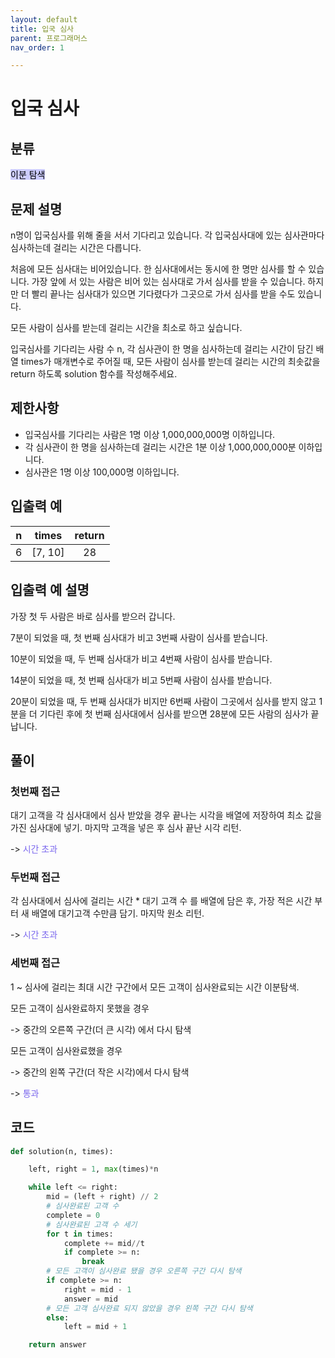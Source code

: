 ```yaml
---
layout: default
title: 입국 심사
parent: 프로그래머스
nav_order: 1

---
```


# 입국 심사

## 분류

<mark style='background-color: #ccccff'>이분 탐색</mark>

## 문제 설명

n명이 입국심사를 위해 줄을 서서 기다리고 있습니다. 각 입국심사대에 있는 심사관마다 심사하는데 걸리는 시간은 다릅니다. 

처음에 모든 심사대는 비어있습니다. 한 심사대에서는 동시에 한 명만 심사를 할 수 있습니다. 가장 앞에 서 있는 사람은 비어 있는 심사대로 가서 심사를 받을 수 있습니다. 하지만 더 빨리 끝나는 심사대가 있으면 기다렸다가 그곳으로 가서 심사를 받을 수도 있습니다.

모든 사람이 심사를 받는데 걸리는 시간을 최소로 하고 싶습니다.

입국심사를 기다리는 사람 수 n, 각 심사관이 한 명을 심사하는데 걸리는 시간이 담긴 배열 times가 매개변수로 주어질 때, 모든 사람이 심사를 받는데 걸리는 시간의 최솟값을 return 하도록 solution 함수를 작성해주세요.

## 제한사항

- 입국심사를 기다리는 사람은 1명 이상 1,000,000,000명 이하입니다.
- 각 심사관이 한 명을 심사하는데 걸리는 시간은 1분 이상 1,000,000,000분 이하입니다.
- 심사관은 1명 이상 100,000명 이하입니다.

## 입출력 예

|  n   |  times  | return |
| :--: | :-----: | :----: |
|  6   | [7, 10] |   28   |

## 입출력 예 설명

가장 첫 두 사람은 바로 심사를 받으러 갑니다. 

7분이 되었을 때, 첫 번째 심사대가 비고 3번째 사람이 심사를 받습니다. 

10분이 되었을 때, 두 번째 심사대가 비고 4번째 사람이 심사를 받습니다.

14분이 되었을 때, 첫 번째 심사대가 비고 5번째 사람이 심사를 받습니다.

20분이 되었을 때, 두 번째 심사대가 비지만 6번째 사람이 그곳에서 심사를 받지 않고 1분을 더 기다린 후에 첫 번째 심사대에서 심사를 받으면 28분에 모든 사람의 심사가 끝납니다.

## 풀이

### 첫번째 접근

대기 고객을 각 심사대에서 심사 받았을 경우 끝나는 시각을 배열에 저장하여 최소 값을 가진 심사대에 넣기. 마지막 고객을 넣은 후 심사 끝난 시각 리턴. 

-> <span style='color: #7B68EE'>시간 초과</span>

### 두번째 접근

각 심사대에서 심사에 걸리는 시간 * 대기 고객 수 를 배열에 담은 후, 가장 적은 시간 부터 새 배열에 대기고객 수만큼 담기. 마지막 원소 리턴. 

-> <span style='color: #7B68EE'>시간 초과</span>

### 세번째 접근

1 ~ 심사에 걸리는 최대 시간 구간에서 모든 고객이 심사완료되는 시간 이분탐색. 

모든 고객이 심사완료하지 못했을 경우

-> 중간의 오른쪽 구간(더 큰 시각) 에서 다시 탐색

모든 고객이 심사완료했을 경우

-> 중간의 왼쪽 구간(더 작은 시각)에서 다시 탐색

-> <span style='color:#7B68EE'>통과</span>

## 코드

```python
def solution(n, times):

    left, right = 1, max(times)*n

    while left <= right:
        mid = (left + right) // 2
        # 심사완료된 고객 수
        complete = 0
        # 심사완료된 고객 수 세기
        for t in times:
            complete += mid//t
            if complete >= n:
                break
        # 모든 고객이 심사완료 됐을 경우 오른쪽 구간 다시 탐색
        if complete >= n:
            right = mid - 1
            answer = mid
        # 모든 고객 심사완료 되지 않았을 경우 왼쪽 구간 다시 탐색
        else:
            left = mid + 1

    return answer
```

